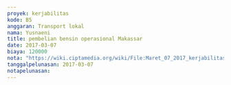 ```yaml
---
proyek: kerjabilitas
kode: B5
anggaran: Transport lokal
nama: Yusnaeni
title: pembelian bensin operasional Makassar
date: 2017-03-07
biaya: 120000
nota: "https://wiki.ciptamedia.org/wiki/File:Maret_07_2017_kerjabilitas_B5_bensin_neni.jpg"
tanggalpelunasan: 2017-03-07
notapelunasan:
---
```

